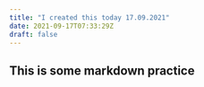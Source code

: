 ```yaml
---
title: "I created this today 17.09.2021"
date: 2021-09-17T07:33:29Z
draft: false
---
```


## This is some markdown practice
